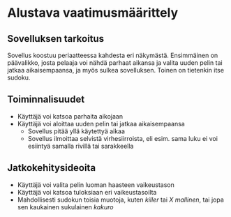 # **Alustava vaatimusmäärittely**

## **Sovelluksen tarkoitus**
Sovellus koostuu periaatteessa kahdesta eri näkymästä. Ensimmäinen on päävalikko, 
josta pelaaja voi nähdä parhaat aikansa ja valita uuden pelin tai jatkaa aikaisempaansa,
ja myös sulkea sovelluksen. Toinen on tietenkin itse sudoku.

## **Toiminnalisuudet**

* Käyttäjä voi katsoa parhaita aikojaan
* Käyttäjä voi aloittaa uuden pelin tai jatkaa aikaisempaansa
	* Sovellus pitää yllä käytettyä aikaa
	* Sovellus ilmoittaa selvistä virhesiirroista, eli esim. sama luku ei
	  voi esiintyä samalla rivillä tai sarakkeella

## **Jatkokehitysideoita**

* Käyttäjä voi valita pelin luoman haasteen vaikeustason
* Käyttäjä voi katsoa tuloksiaan eri vaikeustasoilta
* Mahdollisesti sudokun toisia muotoja, kuten *killer* tai *X mallinen*, tai jopa sen
  kaukainen sukulainen *kakuro*
